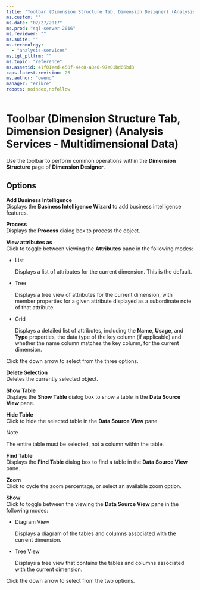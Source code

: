 ```yaml
---
title: "Toolbar (Dimension Structure Tab, Dimension Designer) (Analysis Services - Multidimensional Data) | Microsoft Docs"
ms.custom: ""
ms.date: "02/27/2017"
ms.prod: "sql-server-2016"
ms.reviewer: ""
ms.suite: ""
ms.technology: 
  - "analysis-services"
ms.tgt_pltfrm: ""
ms.topic: "reference"
ms.assetid: 41f01eed-e50f-44c8-a8e0-97e01bd66bd3
caps.latest.revision: 26
ms.author: "owend"
manager: "erikre"
robots: noindex,nofollow
---
```

# Toolbar (Dimension Structure Tab, Dimension Designer) (Analysis Services - Multidimensional Data)
  Use the toolbar to perform common operations within the **Dimension Structure** page of **Dimension Designer**.  
  
## Options  
 **Add Business Intelligence**  
 Displays the **Business Intelligence Wizard** to add business intelligence features.  
  
 **Process**  
 Displays the **Process** dialog box to process the object.  
  
 **View attributes as**  
 Click to toggle between viewing the **Attributes** pane in the following modes:  
  
-   List  
  
     Displays a list of attributes for the current dimension. This is the default.  
  
-   Tree  
  
     Displays a tree view of attributes for the current dimension, with member properties for a given attribute displayed as a subordinate note of that attribute.  
  
-   Grid  
  
     Displays a detailed list of attributes, including the **Name**, **Usage**, and **Type** properties, the data type of the key column (if applicable) and whether the name column matches the key column, for the current dimension.  
  
 Click the down arrow to select from the three options.  
  
 **Delete Selection**  
 Deletes the currently selected object.  
  
 **Show Table**  
 Displays the **Show Table** dialog box to show a table in the **Data Source View** pane.  
  
 **Hide Table**  
 Click to hide the selected table in the **Data Source View** pane.  
  
> [!NOTE]  
>  The entire table must be selected, not a column within the table.  
  
 **Find Table**  
 Displays the **Find Table** dialog box to find a table in the **Data Source View** pane.  
  
 **Zoom**  
 Click to cycle the zoom percentage, or select an available zoom option.  
  
 **Show**  
 Click to toggle between the viewing the **Data Source View** pane in the following modes:  
  
-   Diagram View  
  
     Displays a diagram of the tables and columns associated with the current dimension.  
  
-   Tree View  
  
     Displays a tree view that contains the tables and columns associated with the current dimension.  
  
 Click the down arrow to select from the two options.  
  
  
